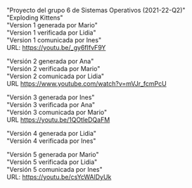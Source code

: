 "Proyecto del grupo 6 de Sistemas Operativos (2021-22-Q2)"    
"Exploding Kittens"  
"Version 1 generada por Mario"  
"Version 1 verificada por Lidia"  
"Version 1 comunicada por Ines"    
 URL: https://youtu.be/_gy6fIfvF9Y  

"Versión 2 generada por Ana"  
"Versión 2 verificada por Mario"  
"Version 2 comunicada por Lidia"  
URL https://www.youtube.com/watch?v=mVJr_fcmPcU  

"Versión 3 generada por Ines"  
"Versión 3 verificada por Ana"  
"Versión 3 comunicada por Mario"  
URL https://youtu.be/1QOtleDQaFM

"Versión 4 generada por Lidia"  
"Versión 4 verificada por Ines"  

"Versión 5 generada por Mario"   
"Versión 5 verificada por Lidia"   
"Versión 5 comunicada por Ines"  
URL: https://youtu.be/csYcWAlDyUk 
